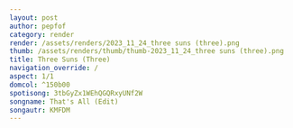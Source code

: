 ```yaml
---
layout: post
author: pepfof
category: render
render: /assets/renders/2023_11_24_three suns (three).png
thumb: /assets/renders/thumb/thumb-2023_11_24_three suns (three).png
title: Three Suns (Three)
navigation_override: /
aspect: 1/1
domcol: ^150b00
spotisong: 3tbGyZx1WEhQGQRxyUNf2W
songname: That's All (Edit)
songautr: KMFDM
---
```


<!--USER BEGIN 1-->

<!--USER END 1-->

<!--more-->
<!--USER BEGIN 2-->

<!--USER END 2-->

